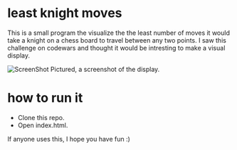 # least knight moves

This is a small program the visualize the the least number of moves it would take a knight on a chess board to travel between any two points. I saw this challenge on codewars and thought it would be intresting to make a visual display.

![ScreenShot](https://github.com/jlonsdale/least_knight_moves/blob/master/screenshot.png)
Pictured, a screenshot of the display.

# how to run it

- Clone this repo.
- Open index.html.

If anyone uses this, I hope you have fun :)
